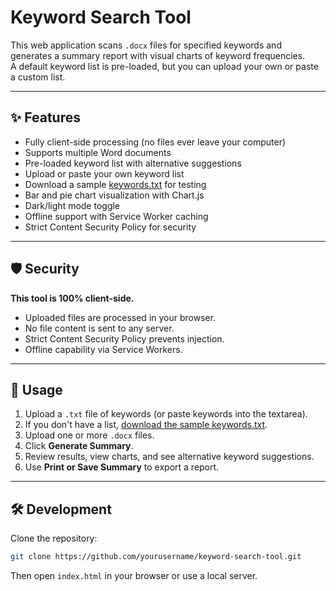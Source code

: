 # Keyword Search Tool

This web application scans `.docx` files for specified keywords and generates a summary report with visual charts of keyword frequencies.  
A default keyword list is pre-loaded, but you can upload your own or paste a custom list.

---

## ✨ Features

- Fully client-side processing (no files ever leave your computer)
- Supports multiple Word documents
- Pre-loaded keyword list with alternative suggestions
- Upload or paste your own keyword list
- Download a sample [keywords.txt](./keywords.txt) for testing
- Bar and pie chart visualization with Chart.js
- Dark/light mode toggle
- Offline support with Service Worker caching
- Strict Content Security Policy for security

---

## 🛡️ Security

**This tool is 100% client-side.**

- Uploaded files are processed in your browser.
- No file content is sent to any server.
- Strict Content Security Policy prevents injection.
- Offline capability via Service Workers.

---

## 🚀 Usage

1. Upload a `.txt` file of keywords (or paste keywords into the textarea).
2. If you don't have a list, [download the sample keywords.txt](./keywords.txt).
3. Upload one or more `.docx` files.
4. Click **Generate Summary**.
5. Review results, view charts, and see alternative keyword suggestions.
6. Use **Print or Save Summary** to export a report.

---

## 🛠️ Development

Clone the repository:

```bash
git clone https://github.com/yourusername/keyword-search-tool.git
```

Then open `index.html` in your browser or use a local server.
